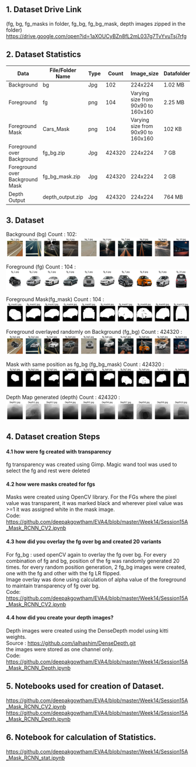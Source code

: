 
## 1. Dataset Drive Link

(fg, bg, fg_masks in folder, fg_bg, fg_bg_mask, depth images zipped in the folder)
<br>
https://drive.google.com/open?id=1aXOUCyBZn8fL2mL037g7TvYvuTsj7rfg

## 2. Dataset Statistics

| Data | File/Folder Name | Type |Count | Image_size | Datafolder_size | Mean | std |
|---|---|---|---|---|---|---|---|
| Background | bg | Jpg | 102 | 224x224 | 1.02 MB |  |   |
| Foreground | fg | png | 104 | Varying size from 90x90 to 160x160 | 2.25 MB |  |   |
| Foreground Mask | Cars_Mask | png | 104 | Varying size from 90x90 to 160x160 | 102 KB |  |   |
| Foreground over Background | fg_bg.zip | Jpg | 424320 | 224x224 | 7 GB | [0.3931, 0.3785, 0.3606] | [0.1965, 0.1813, 0.1779] |
| Foreground over Background Mask | fg_bg_mask.zip | Jpg | 424320 | 224x224 | 2 GB | [0.1630] | [0.3598] |
| Depth Output | depth_output.zip | Jpg | 424320 | 224x224 | 764 MB | [0.0878] | [0.0157] |


## 3. Dataset



Background (bg)  Count : 102:
![bg](https://github.com/deepakgowtham/EVA4/blob/master/Week14/Images/bg.png)



Foreground (fg) Count : 104 :
![fg](https://github.com/deepakgowtham/EVA4/blob/master/Week14/Images/fg.png)



Foreground Mask(fg_mask) Count : 104 :
![fg_mask](https://github.com/deepakgowtham/EVA4/blob/master/Week14/Images/fg_mask.png)



Foreground overlayed randomly on Background (fg_bg) Count : 424320 :
![fg_bg](https://github.com/deepakgowtham/EVA4/blob/master/Week14/Images/fg_bg.png)



Mask with same position as fg_bg (fg_bg_mask) Count : 424320 :
![fg_bg_mask](https://github.com/deepakgowtham/EVA4/blob/master/Week14/Images/fg_bg_mask.png)



Depth Map generated (depth) Count : 424320 :
![depth](https://github.com/deepakgowtham/EVA4/blob/master/Week14/Images/depth.png)


## 4. Dataset creation Steps
 
#### 4.1 how were fg created with transparency
fg transparency was created using Gimp. Magic wand tool was used to select the fg and rest were deleted

#### 4.2 how were masks created for fgs
Masks were created using OpenCV library. For the FGs where the pixel value was transparent, it was marked black and wherever pixel value was >=1 it was assigned white in the mask image. <br>Code: https://github.com/deepakgowtham/EVA4/blob/master/Week14/Session15A_Mask_RCNN_CV2.ipynb

#### 4.3 how did you overlay the fg over bg and created 20 variants
For fg_bg : used openCV again to overlay the fg over bg. For every combination of fg and bg, position of the fg was randomly generated 20 times. for every random position generation, 2 fg_bg images were created, one with the fg and other with the fg LR flipped.<br> Image overlay was done using calculation of alpha value of the foreground to maintain transparency of fg over bg.<br> Code: https://github.com/deepakgowtham/EVA4/blob/master/Week14/Session15A_Mask_RCNN_CV2.ipynb

#### 4.4 how did you create your depth images? 
Depth images were created using the DenseDepth model using kitti weights. <br>Source : https://github.com/ialhashim/DenseDepth.git <br> the images were stored as one channel only.<br> Code: https://github.com/deepakgowtham/EVA4/blob/master/Week14/Session15A_Mask_RCNN_Depth.ipynb



## 5. Notebooks used for creation of Dataset.
https://github.com/deepakgowtham/EVA4/blob/master/Week14/Session15A_Mask_RCNN_CV2.ipynb
https://github.com/deepakgowtham/EVA4/blob/master/Week14/Session15A_Mask_RCNN_Depth.ipynb


## 6. Notebook for calculation of Statistics.

https://github.com/deepakgowtham/EVA4/blob/master/Week14/Session15A_Mask_RCNN_stat.ipynb
